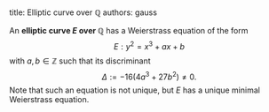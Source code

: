 title: Elliptic curve over $\mathbb Q$ 
authors:
    gauss

An **elliptic curve $E$ over $\mathbb{Q}$** has a Weierstrass equation of the form
$$E : y^2 = x^3 + ax + b$$ with $a, b \in \mathbb{Z}$ such that its <a knowl="lmfdb/ec.q.discriminant">discriminant</a>
$$\Delta := −16(4a^3 + 27b^2 ) \not= 0.$$
Note that such an equation is not unique, but $E$ has a unique <a knowl="lmfdb/ec.q.minimal_weierstrass_equation">minimal Weierstrass equation</a>.
